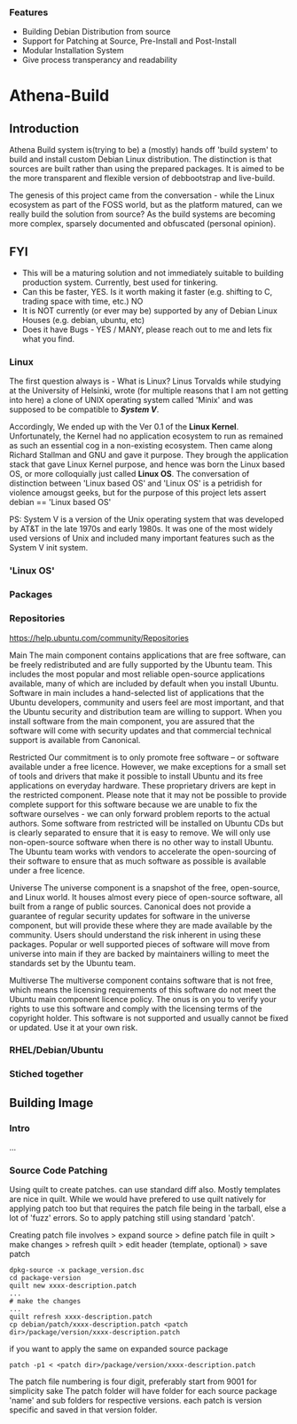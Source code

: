 ### Features
- Building Debian Distribution from source
- Support for Patching at Source, Pre-Install and Post-Install
- Modular Installation System
- Give process transperancy and readability

# Athena-Build

## Introduction
Athena Build system is(trying to be) a (mostly) hands off 'build system' to build and install custom Debian Linux distribution. The distinction is that  sources are built rather than using the prepared packages. It is aimed to be the more transparent and flexible version of debbootstrap and live-build.

The genesis of this project came from the conversation - while the Linux ecosystem as part of the FOSS world, but as the platform matured, can we really build the solution from source? As the build systems are becoming more complex, sparsely documented and obfuscated (personal opinion).

## FYI
 - This will be a maturing solution and not immediately suitable to building production system. Currently, best used for tinkering.
 - Can this be faster, YES. Is it worth making it faster (e.g. shifting to C, trading space with time, etc.) NO
 - It is NOT currently (or ever may be) supported by any of Debian Linux Houses (e.g. debian, ubuntu, etc)
 - Does it have Bugs - YES / MANY, please reach out to me and lets fix what you find.

### Linux
The first question always is - What is Linux?  Linus Torvalds while studying at the University of Helsinki, wrote (for multiple reasons that I am not getting into here) a clone of UNIX operating system called 'Minix' and was supposed to be compatible to ***System V***. 

Accordingly, We ended up with the Ver 0.1 of the **Linux Kernel**. Unfortunately, the Kernel had no application ecosystem to run as remained as such an essential cog in a non-existing ecosystem. Then came along Richard Stallman and GNU and gave it purpose. They brough the application stack that gave Linux Kernel purpose, and hence was born the Linux based OS, or more colloquially just called **Linux OS**. The conversation of distinction between 'Linux based OS' and 'Linux OS' is a petridish for violence amougst geeks, but for the purpose of this project lets assert debian == 'Linux based OS'

PS: System V is a version of the Unix operating system that was developed by AT&T in the late 1970s and early 1980s. It was one of the most widely used versions of Unix and included many important features such as the System V init system. 



### 'Linux OS'

### Packages

### Repositories
https://help.ubuntu.com/community/Repositories

Main
The main component contains applications that are free software, can be freely redistributed and are fully supported by the Ubuntu team. This includes the most popular and most reliable open-source applications available, many of which are included by default when you install Ubuntu. Software in main includes a hand-selected list of applications that the Ubuntu developers, community and users feel are most important, and that the Ubuntu security and distribution team are willing to support. When you install software from the main component, you are assured that the software will come with security updates and that commercial technical support is available from Canonical.

Restricted
Our commitment is to only promote free software – or software available under a free licence. However, we make exceptions for a small set of tools and drivers that make it possible to install Ubuntu and its free applications on everyday hardware. These proprietary drivers are kept in the restricted component. Please note that it may not be possible to provide complete support for this software because we are unable to fix the software ourselves - we can only forward problem reports to the actual authors. Some software from restricted will be installed on Ubuntu CDs but is clearly separated to ensure that it is easy to remove. We will only use non-open-source software when there is no other way to install Ubuntu. The Ubuntu team works with vendors to accelerate the open-sourcing of their software to ensure that as much software as possible is available under a free licence.

Universe
The universe component is a snapshot of the free, open-source, and Linux world. It houses almost every piece of open-source software, all built from a range of public sources. Canonical does not provide a guarantee of regular security updates for software in the universe component, but will provide these where they are made available by the community. Users should understand the risk inherent in using these packages. Popular or well supported pieces of software will move from universe into main if they are backed by maintainers willing to meet the standards set by the Ubuntu team.

Multiverse
The multiverse component contains software that is not free, which means the licensing requirements of this software do not meet the Ubuntu main component licence policy. The onus is on you to verify your rights to use this software and comply with the licensing terms of the copyright holder. This software is not supported and usually cannot be fixed or updated. Use it at your own risk.

### RHEL/Debian/Ubuntu

### Stiched together


## Building Image

### Intro

...

### Source Code Patching
Using quilt to create patches. can use standard diff also. Mostly templates are nice in quilt. While we would have prefered to use quilt natively for applying patch too but that requires the patch file being in the tarball, else a lot of 'fuzz' errors. So to apply patching still using standard 'patch'.

Creating patch file involves > expand source > define patch file in quilt > make changes > refresh quilt > edit header (template, optional) > save patch
```
dpkg-source -x package_version.dsc
cd package-version
quilt new xxxx-description.patch
...
# make the changes
...
quilt refresh xxxx-description.patch
cp debian/patch/xxxx-description.patch <patch dir>/package/version/xxxx-description.patch
```

if you want to apply the same on expanded source package
```
patch -p1 < <patch dir>/package/version/xxxx-description.patch
```

The patch file numbering is four digit, preferably start from 9001 for simplicity sake
The patch folder will have folder for each source package 'name' and sub folders for respective versions. each patch is version specific and saved in that version folder.

